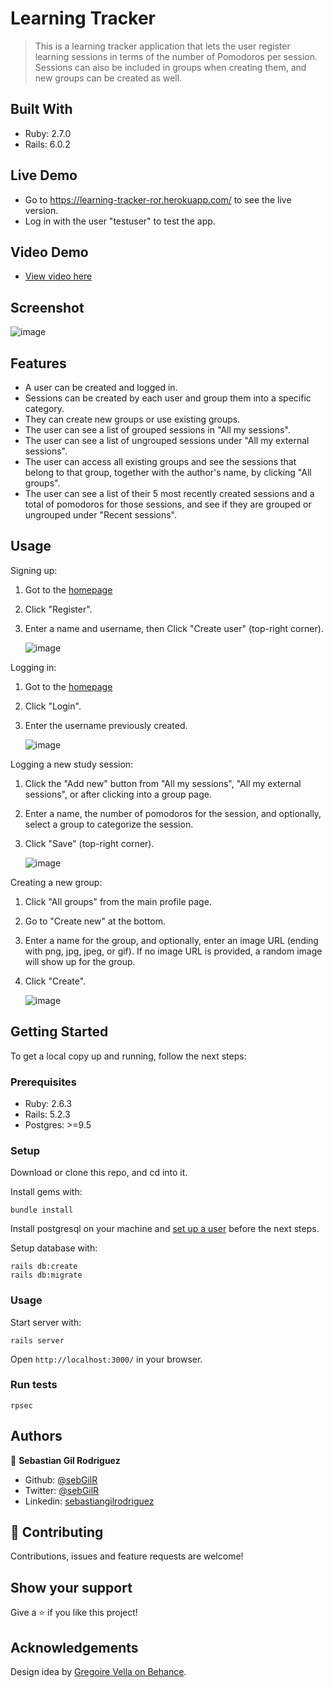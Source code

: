 # Learning Tracker

> This is a learning tracker application that lets the user register learning sessions in terms of the number of Pomodoros per session. Sessions can also be included in groups when creating them, and new groups can be created as well.

## Built With

- Ruby: 2.7.0
- Rails: 6.0.2

## Live Demo

- Go to https://learning-tracker-ror.herokuapp.com/ to see the live version.
- Log in with the user "testuser" to test the app.

## Video Demo

- [View video here](https://www.loom.com/share/bc206bc7edac479fb3087e98965aba1e)

## Screenshot

![image](public/app.png)

## Features

- A user can be created and logged in.
- Sessions can be created by each user and group them into a specific category.
- They can create new groups or use existing groups.
- The user can see a list of grouped sessions in "All my sessions".
- The user can see a list of ungrouped sessions under "All my external sessions".
- The user can access all existing groups and see the sessions that belong to that group, together with the author's name, by clicking "All groups".
- The user can see a list of their 5 most recently created sessions and a total of pomodoros for those sessions, and see if they are grouped or ungrouped under "Recent sessions".

## Usage

Signing up:
1. Got to the [homepage](https://learning-tracker-ror.herokuapp.com/)
2. Click "Register".
3. Enter a name and username, then Click "Create user" (top-right corner).

    ![image](public/register.png)

Logging in:
1. Got to the [homepage](https://learning-tracker-ror.herokuapp.com/)
2. Click "Login".
3. Enter the username previously created.

    ![image](public/login.png)

Logging a new study session:
1. Click the "Add new" button from "All my sessions", "All my external sessions", or after clicking into a group page.
2. Enter a name, the number of pomodoros for the session, and optionally, select a group to categorize the session.
3. Click "Save" (top-right corner).

    ![image](public/session.png)

Creating a new group:
1. Click "All groups" from the main profile page.
2. Go to "Create new" at the bottom.
3. Enter a name for the group, and optionally, enter an image URL (ending with png, jpg, jpeg, or gif). If no image URL is provided, a random image will show up for the group.
4. Click "Create".

    ![image](public/group.png)

## Getting Started

To get a local copy up and running, follow the next steps:

### Prerequisites

- Ruby: 2.6.3
- Rails: 5.2.3
- Postgres: >=9.5

### Setup

Download or clone this repo, and cd into it.

Install gems with:

```
bundle install
```

Install postgresql on your machine and [set up a user](https://www.ionos.com/community/hosting/postgresql/how-to-use-postgresql-with-your-ruby-on-rails-application-on-ubuntu-1604/) before the next steps.

Setup database with:

```
rails db:create
rails db:migrate
```



### Usage

Start server with:

```
rails server
```

Open `http://localhost:3000/` in your browser.

### Run tests

```
rpsec
```


## Authors

👤 **Sebastian Gil Rodriguez**

- Github: [@sebGilR](https://github.com/sebGilR)
- Twitter: [@sebGilR](https://twitter.com/sebGilR)
- Linkedin: [sebastiangilrodriguez](https://www.linkedin.com/in/sebastiangilrodriguez)

## 🤝 Contributing

Contributions, issues and feature requests are welcome!

## Show your support

Give a ⭐️ if you like this project!

## Acknowledgements

Design idea by [Gregoire Vella on Behance](https://www.behance.net/gregoirevella).

